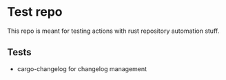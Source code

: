 # Test repo

This repo is meant for testing actions with rust repository automation stuff.


## Tests

* cargo-changelog for changelog management
